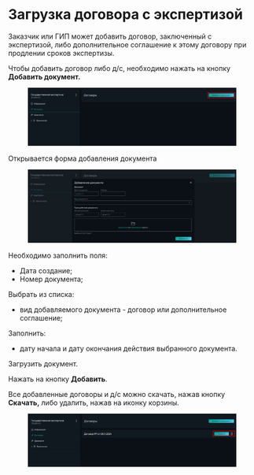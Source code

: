 # Загрузка договора с экспертизой

Заказчик или ГИП может добавить договор, заключенный с экспертизой, либо дополнительное соглашение к этому договору при продлении сроков экспертизы.

Чтобы добавить договор либо д/с, необходимо нажать на кнопку **Добавить документ.**

<figure><img src="../.gitbook/assets/image (164).png" alt=""><figcaption></figcaption></figure>

Открывается форма добавления документа&#x20;

<figure><img src="../.gitbook/assets/image (165).png" alt=""><figcaption></figcaption></figure>

Необходимо заполнить поля:

* Дата создание;
* Номер документа;

Выбрать из списка:

* вид добавляемого документа - договор или дополнительное соглашение;

Заполнить:

* дату начала и дату окончания действия выбранного документа.

Загрузить документ.&#x20;

Нажать на кнопку **Добавить**.

Все добавленные договоры и д/с можно скачать, нажав кнопку **Скачать,** либо удалить, нажав на иконку корзины.

<figure><img src="../.gitbook/assets/image (166).png" alt=""><figcaption></figcaption></figure>
